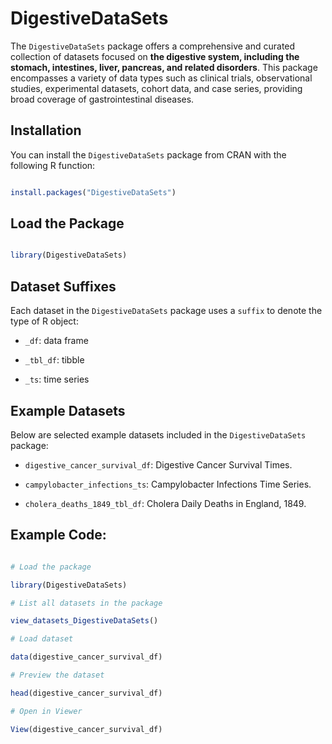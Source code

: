# DigestiveDataSets

The `DigestiveDataSets` package offers a comprehensive and curated collection of datasets focused on **the digestive system, including the stomach, intestines, liver, pancreas, and related disorders**. 
This package encompasses a variety of data types such as clinical trials, observational studies, experimental datasets, cohort data, 
and case series, providing broad coverage of gastrointestinal diseases.

## Installation

You can install the `DigestiveDataSets` package from CRAN with the following R function:

```R

install.packages("DigestiveDataSets")

```

## Load the Package

```R

library(DigestiveDataSets)

```

## Dataset Suffixes

Each dataset in the `DigestiveDataSets` package uses a `suffix` to denote the type of R object:

- `_df`: data frame

- `_tbl_df`: tibble

- `_ts`: time series


## Example Datasets

Below are selected example datasets included in the `DigestiveDataSets` package:

- `digestive_cancer_survival_df`: Digestive Cancer Survival Times.

- `campylobacter_infections_ts`: Campylobacter Infections Time Series.

- `cholera_deaths_1849_tbl_df`: Cholera Daily Deaths in England, 1849.

## Example Code:

```R

# Load the package

library(DigestiveDataSets)

# List all datasets in the package

view_datasets_DigestiveDataSets()

# Load dataset

data(digestive_cancer_survival_df)

# Preview the dataset

head(digestive_cancer_survival_df)

# Open in Viewer

View(digestive_cancer_survival_df)

```

